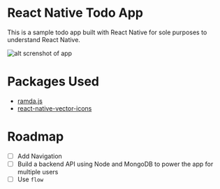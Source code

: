 # React Native Todo App

This is a sample todo app built with React Native for sole purposes to understand React Native.

![alt screnshot of app](https://imgur.com/a/hYiVZ)

# Packages Used

* [ramda.js](ramdajs.com)
* [react-native-vector-icons](https://github.com/oblador/react-native-vector-icons)

# Roadmap

* [ ] Add Navigation
* [ ] Build a backend API using Node and MongoDB to power the app for multiple users
* [ ] Use `flow`
